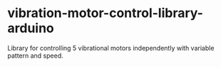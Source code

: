 # vibration-motor-control-library-arduino
 Library for controlling 5 vibrational motors independently with variable pattern and speed.
